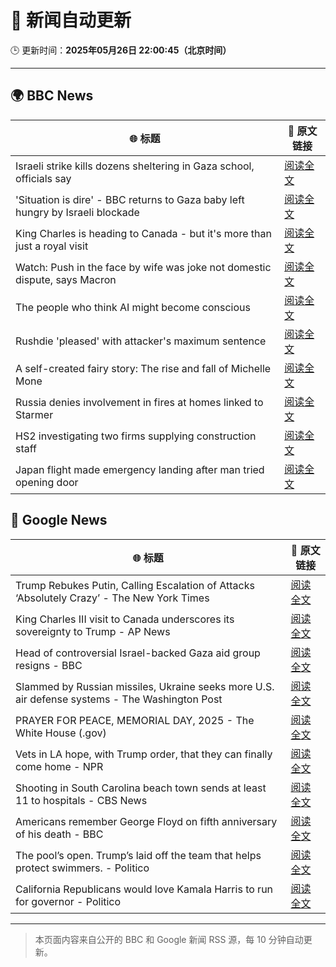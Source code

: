 # 🧠 新闻自动更新

🕒 更新时间：**2025年05月26日 22:00:45（北京时间）**

---

## 🌍 BBC News

| 🌐 标题 | 🔗 原文链接 |
|--------|-------------|
| Israeli strike kills dozens sheltering in Gaza school, officials say | [阅读全文](https://www.bbc.com/news/articles/cz9yjj54v3xo) |
| 'Situation is dire' - BBC returns to Gaza baby left hungry by Israeli blockade | [阅读全文](https://www.bbc.com/news/articles/c5y2kd1nkleo) |
| King Charles is heading to Canada - but it's more than just a royal visit | [阅读全文](https://www.bbc.com/news/articles/cgkdnmm8k2no) |
| Watch: Push in the face by wife was joke not domestic dispute, says Macron | [阅读全文](https://www.bbc.com/news/videos/c201e8g0yg3o) |
| The people who think AI might become conscious | [阅读全文](https://www.bbc.com/news/articles/c0k3700zljjo) |
| Rushdie 'pleased' with attacker's maximum sentence | [阅读全文](https://www.bbc.com/news/articles/c5y2kg77drzo) |
| A self-created fairy story: The rise and fall of Michelle Mone | [阅读全文](https://www.bbc.com/news/articles/cwyvqqr51pno) |
| Russia denies involvement in fires at homes linked to Starmer | [阅读全文](https://www.bbc.com/news/articles/c79evj9ed9lo) |
| HS2 investigating two firms supplying construction staff | [阅读全文](https://www.bbc.com/news/articles/c3rpv4lj2g3o) |
| Japan flight made emergency landing after man tried opening door | [阅读全文](https://www.bbc.com/news/articles/cgmjzlj0g30o) |

## 📰 Google News

| 🌐 标题 | 🔗 原文链接 |
|--------|-------------|
| Trump Rebukes Putin, Calling Escalation of Attacks ‘Absolutely Crazy’ - The New York Times | [阅读全文](https://news.google.com/rss/articles/CBMihgFBVV95cUxObXZXak5KNnpxODJES0VJWS1xY3RsMVNZSTlKUFN0ZmZfYkFOdXFEMC12MDQ4UjJnVFZOYXJLVXRXb2hfVVFSOGFqYmZ3S0Nyd0JubzJYaUdpRXNIR0RmSnByblhYY2U1RmViQjlUa3B4ekJoaDh0RklwdUNpMi1haHhveXZiZw?oc=5) |
| King Charles III visit to Canada underscores its sovereignty to Trump - AP News | [阅读全文](https://news.google.com/rss/articles/CBMirwFBVV95cUxNaHFwSkM2Y0tzNk1mdmthaEViQlBZMGdUcUhMVDlrTmFLU1RmVnFBekE4Zk1YZVdUaGZWWnU1aUFqT3ozUWdXc1V1S2U3SXlOcFpDTm11OGtoU3BkWDIxcFZRSUw4QXRKRHRfallNdFpFbFhEcHF2SUhfZVpyQUhBNjBsX3B5aXRoSVRDbXdiOE9qbV9VMUIwX1drSFExODlPWHdyMXdKN1VlN1pCTWxR?oc=5) |
| Head of controversial Israel-backed Gaza aid group resigns - BBC | [阅读全文](https://news.google.com/rss/articles/CBMiWkFVX3lxTFAzbFU4ZDRvN0QyLVY4X1RQX0wyOXkyRUFCcl9MVS1jN1ZSeEVIZnBqc0RqSHE1SXBhWlFrM3BxSEZSZEtuaDl5MHkyVWFqZFFXa2FUWFIzaVQxd9IBX0FVX3lxTE9rQ0dHVjJKLWRUbWxFVjlPZ1Z4QUNBd0Y2WGJyWnI4VUN4bktaZTRXN3NvUUZqSXZ0Vk9OeVoyRHVCanNDR01GNUdfYUI1UThBTWItelRDNkc2TU4wb3M4?oc=5) |
| Slammed by Russian missiles, Ukraine seeks more U.S. air defense systems - The Washington Post | [阅读全文](https://news.google.com/rss/articles/CBMimgFBVV95cUxNZTl6a3AzNnZuUUFDUjh2YnVlSFJfRmItU25BREwzenNicTNmS2hnMUU3NnFQWHZMWU9fUlJjSXZheGQ1R1VMa3JEV2c1Wkt1YTVGYmhRQUIybkdhdmhaSlJCb1dCamwwNHdwMmNsejRTc2lLVXF0TFF4RnJiVWJwcEVhQnZZZ3FmbDYxM2RxcEtIdXM1a2VCWl9n?oc=5) |
| PRAYER FOR PEACE, MEMORIAL DAY, 2025 - The White House (.gov) | [阅读全文](https://news.google.com/rss/articles/CBMilgFBVV95cUxPMk9pbjAxSFdScmlMOU0xUkx3NDJ6SEJBUFBuTXNtbHpGRXJldnNMcVZrMVdFemZjQ0FTc0h4SnprUkxOXzVmTExWUnZ2MVBQc1RCeEhKUXVSd1JiS01FaWIwMGdfcmxTbldWV0stOHlkTVZlekMzNm1OY05tYTl3RHdrRnJrU0NiSmdUc2pJSTJpdU14QlE?oc=5) |
| Vets in LA hope, with Trump order, that they can finally come home - NPR | [阅读全文](https://news.google.com/rss/articles/CBMie0FVX3lxTE1lOUhlWGZxMzJFREdha0Jsdm0zYkJSSEhrNDk0TDJDS0RmTXhEWlJDOVphT3Z3em83dm5BMW5HUWkycFNPTDYzT2FtNXBIQmlHNFpiTVp4ckRmaEIwSWJRdWl2ZEtnUmg3X0xqU1RYcEtOb05pUzNjMG5ZZw?oc=5) |
| Shooting in South Carolina beach town sends at least 11 to hospitals - CBS News | [阅读全文](https://news.google.com/rss/articles/CBMilAFBVV95cUxQQy14WktWemNZQ05ORklSRUY4Mktrc2w4ZVNscER3YWtfWjVydWdQN3k2X3lSYkVrZXlYa2YwcHdlTVZYek1zOVpTLTQtbmFHd25IbjhJbW1BNDZRZm03bHdSakIxaloxNTQ5M0poVVFkNmU2WXZiUmdpX3YtT2g0YWs1Yy1Vb3g3OHloejRJbTFRX21p0gGaAUFVX3lxTE5DaDlMRDduVUxGaDZZcHpsRDJGcXRiZ3BjTVJ5d01XS2NNdFdBMUo0QUZiTkQ1bjB6OVI1QzQ0dkMzRFBvekNvRXZCeVppRFJsLWVRMk9jM2dEcno2bHYyRkFpd0drRjktZlhEZ202ajBwMmE4VFkyRjhTR3k4NEJ2QjNzbG44allvVVJiSWdRbWFSM0hFRDcybnc?oc=5) |
| Americans remember George Floyd on fifth anniversary of his death - BBC | [阅读全文](https://news.google.com/rss/articles/CBMiWkFVX3lxTE03YVdmV3dPdHFfQWtvS0FIei1aTHg2NUF5WG83VVJBT1pHX2NBTXlqMjIzd2dEUi0xZUZUbUtiOE9ZbGFYejFhelJTNHVZU0t3M3NVQlQ5M1Fld9IBX0FVX3lxTE4tbHJNcHBMVjRhMXVHdHEtdmU1VUhPSHVFNGpGQW9FYlFCci1IQVJlMWxhX2drWXVpdlJOdEJvd3NfLWNGZzkyUUxzYWtrN1RvS0ctazJ0ZmhzS0FmNFVz?oc=5) |
| The pool’s open. Trump’s laid off the team that helps protect swimmers. - Politico | [阅读全文](https://news.google.com/rss/articles/CBMiuAFBVV95cUxQREZBamVEamNseEh3Q3ltcU1NbEpnR2lpejh1eWdfQWRvRXVZUkdlOVZhREZVdHpxcnBPd01wVlZkOWZUSXhWall3bzliUVBnNHRrOGZ6MWhxWWJMYjk0VDhZZWQwbk1XUEE3Tk1xMnVXTHJRb3Z4cUowVmJQS0NnR1pDQXRvMnM4eWpXZjBQQ2ZBbmlqZlJ0VnQ4VzZLLUNSWGRuUl9wdEI2ZjFFXzV2YUp3QmRjT2Np?oc=5) |
| California Republicans would love Kamala Harris to run for governor - Politico | [阅读全文](https://news.google.com/rss/articles/CBMioAFBVV95cUxQZmFfaFAtQ19zZFhFbGZtQ2thSzhYMFVPX1RmY2hNUF9mNlEtaThZNWpWTVExU2c3dG9WbXZBZDBSMGZDXzM3cnFXbWctYU5oTlVYTWtsMmZ4SUk0eV9jREx2NnZSLXBmSEFPT3RPWXQ5UmtiTkF4WlY4SERBVDdNRXhsOUJkek9CWms2TkJLVWRkc2pPTi1CVVY1TVJYSklj?oc=5) |

---
> 本页面内容来自公开的 BBC 和 Google 新闻 RSS 源，每 10 分钟自动更新。